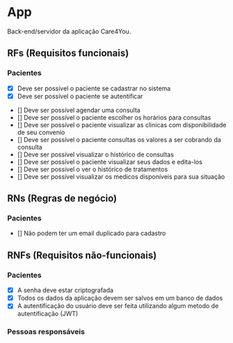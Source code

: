 # App

Back-end/servidor da aplicação Care4You.

## RFs (Requisitos funcionais) 

### Pacientes

- [x] Deve ser possível o paciente se cadastrar no sistema
- [x] Deve ser possível o paciente se autentificar
- [] Deve ser possível agendar uma consulta
- [] Deve ser possível o paciente escolher os horários para consultas
- [] Deve ser possível o paciente visualizar as clinicas com disponibilidade de seu convenio
- [] Deve ser possível o paciente consultas os valores a ser cobrando da consulta
- [] Deve ser possível visualizar o histórico de consultas
- [] Deve ser possível o paciente visualizar seus dados e edita-los
- [] Deve ser possível o ver o histórico de tratamentos
- [] Deve ser possível visualizar os medicos disponíveis para sua situação

## RNs (Regras de negócio)

### Pacientes

- [] Não podem ter um email duplicado para cadastro

## RNFs (Requisitos não-funcionais)

### Pacientes

- [x] A senha deve estar criptografada
- [x] Todos os dados da aplicação devem ser salvos em um banco de dados
- [x] A autentificação do usuário deve ser feita utilizando algum metodo de autentificação (JWT)

### Pessoas responsáveis

